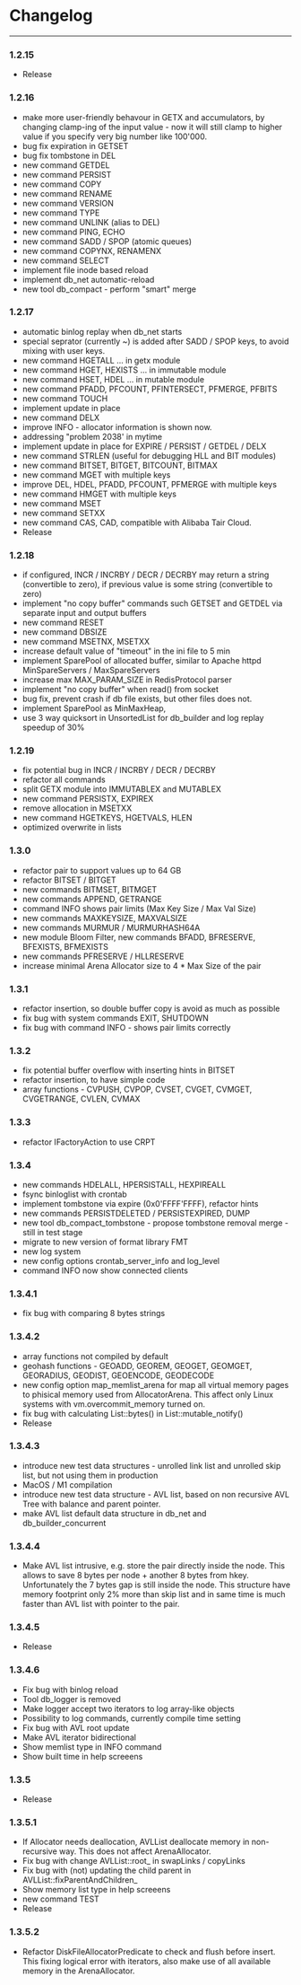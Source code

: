 Changelog
=========

---

### 1.2.15
-	Release

### 1.2.16

-	make more user-friendly behavour in GETX and accumulators,
	by changing clamp-ing of the input value -
	now it will still clamp to higher value if you specify very big number like 100'000.
-	bug fix expiration in GETSET
-	bug fix tombstone in DEL
-	new command GETDEL
-	new command PERSIST
-	new command COPY
-	new command RENAME
-	new command VERSION
-	new command TYPE
-	new command UNLINK (alias to DEL)
-	new command PING, ECHO
-	new command SADD / SPOP (atomic queues)
-	new command COPYNX, RENAMENX
-	new command SELECT
-	implement file inode based reload
-	implement db_net automatic-reload
-	new tool db_compact - perform "smart" merge

### 1.2.17

-	automatic binlog replay when db_net starts
-	special seprator (currently \~) is added after SADD / SPOP keys,
	to avoid mixing with user keys.
-	new command HGETALL ... in getx module
-	new command HGET, HEXISTS ... in immutable module
-	new command HSET, HDEL ... in mutable module
-	new command PFADD, PFCOUNT, PFINTERSECT, PFMERGE, PFBITS
-	new command TOUCH
-	implement update in place
-	new command DELX
-	improve INFO - allocator information is shown now.
-	addressing "problem 2038' in mytime
-	implement update in place for EXPIRE / PERSIST / GETDEL / DELX
-	new command STRLEN (useful for debugging HLL and BIT modules)
-	new command BITSET, BITGET, BITCOUNT, BITMAX
-	new command MGET with multiple keys
-	improve DEL, HDEL, PFADD, PFCOUNT, PFMERGE with multiple keys
-	new command HMGET with multiple keys
-	new command MSET
-	new command SETXX
-	new command CAS, CAD, compatible with Alibaba Tair Cloud.
-	Release

### 1.2.18

-	if configured,
	INCR / INCRBY / DECR / DECRBY may return a string (convertible to zero),
	if previous value is some string (convertible to zero)
-	implement "no copy buffer" commands such GETSET and GETDEL
	via separate input and output buffers
-	new command RESET
-	new command DBSIZE
-	new command MSETNX, MSETXX
-	increase default value of "timeout" in the ini file to 5 min
-	implement SparePool of allocated buffer,
	similar to Apache httpd MinSpareServers / MaxSpareServers
-	increase max MAX_PARAM_SIZE in RedisProtocol parser
-	implement "no copy buffer" when read() from socket
-	bug fix, prevent crash if db file exists, but other files does not.
-	implement SparePool as MinMaxHeap,
-	use 3 way quicksort in UnsortedList for db_builder and log replay speedup of 30%

### 1.2.19

-	fix potential bug in INCR / INCRBY / DECR / DECRBY
-	refactor all commands
-	split GETX module into IMMUTABLEX and MUTABLEX
-	new command PERSISTX, EXPIREX
-	remove allocation in MSETXX
-	new command HGETKEYS, HGETVALS, HLEN
-	optimized overwrite in lists

### 1.3.0

-	refactor pair to support values up to 64 GB
-	refactor BITSET / BITGET
-	new commands BITMSET, BITMGET
-	new commands APPEND, GETRANGE
-	command INFO shows pair limits (Max Key Size / Max Val Size)
-	new commands MAXKEYSIZE, MAXVALSIZE
-	new commands MURMUR / MURMURHASH64A
-	new module Bloom Filter, new commands BFADD, BFRESERVE, BFEXISTS, BFMEXISTS
-	new commands PFRESERVE / HLLRESERVE
-	increase minimal Arena Allocator size to 4 * Max Size of the pair

### 1.3.1

-	refactor insertion, so double buffer copy is avoid as much as possible
-	fix bug with system commands EXIT, SHUTDOWN
-	fix bug with command INFO - shows pair limits correctly

### 1.3.2

-	fix potential buffer overflow with inserting hints in BITSET
-	refactor insertion, to have simple code
-	array functions - CVPUSH, CVPOP, CVSET, CVGET, CVMGET, CVGETRANGE, CVLEN, CVMAX

### 1.3.3

-	refactor IFactoryAction to use CRPT

### 1.3.4

-	new commands HDELALL, HPERSISTALL, HEXPIREALL
-	fsync binloglist with crontab
-	implement tombstone via expire (0x0'FFFF'FFFF), refactor hints
-	new commands PERSISTDELETED / PERSISTEXPIRED, DUMP
-	new tool db_compact_tombstone - propose tombstone removal merge - still in test stage
-	migrate to new version of format library FMT
-	new log system
-	new config options crontab_server_info and log_level
-	command INFO now show connected clients

### 1.3.4.1

-	fix bug with comparing 8 bytes strings

### 1.3.4.2

-	array functions not compiled by default
-	geohash functions - GEOADD, GEOREM, GEOGET, GEOMGET, GEORADIUS, GEODIST, GEOENCODE, GEODECODE
-	new config option map_memlist_arena for map all virtual memory pages to phisical memory used from AllocatorArena.
	This affect only Linux systems with vm.overcommit_memory turned on.
-	fix bug with calculating List::bytes() in List::mutable_notify()
-	Release

### 1.3.4.3

-	introduce new test data structures - unrolled link list and unrolled skip list, but not using them in production
-	MacOS / M1 compilation
-	introduce new test data structure - AVL list, based on non recursive AVL Tree with balance and parent pointer.
-	make AVL list default data structure in db_net and db_builder_concurrent

### 1.3.4.4

-	Make AVL list intrusive, e.g. store the pair directly inside the node.
	This allows to save 8 bytes per node + another 8 bytes from hkey.
	Unfortunately the 7 bytes gap is still inside the node.
	This structure have memory footprint only 2% more than skip list and
	in same time is much faster than AVL list with pointer to the pair.

### 1.3.4.5

-	Release

### 1.3.4.6

-	Fix bug with binlog reload
-	Tool db_logger is removed
-	Make logger accept two iterators to log array-like objects
-	Possibility to log commands, currently compile time setting
-	Fix bug with AVL root update
-	Make AVL iterator bidirectional
-	Show memlist type in INFO command
-	Show built time in help screeens

### 1.3.5

-	Release

### 1.3.5.1

-	If Allocator needs deallocation, AVLList deallocate memory in non-recursive way.
	This does not affect ArenaAllocator.
-	Fix bug with change AVLList::root_ in swapLinks / copyLinks
-	Fix bug with (not) updating the child parent in AVLList::fixParentAndChildren_
-	Show memory list type in help screeens
-	new command TEST
-	Release

### 1.3.5.2

-	Refactor DiskFileAllocatorPredicate to check and flush before insert.
	This fixing logical error with iterators,
	also make use of all available memory in the ArenaAllocator.

